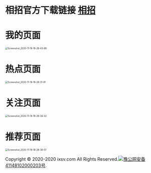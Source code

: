 # 						相招官方下载链接 [相招](http://ixsv.com/app.apk) 

#                             我的页面

<img src="http://ixsv.com/Screenshot_2020-11-18-18-26-43-68.png" alt="Screenshot_2020-11-18-18-26-43-68" style="zoom:50%;" />



#                                     热点页面

<img src="http://ixsv.com/Screenshot_2020-11-18-18-26-31-91.png" alt="Screenshot_2020-11-18-18-26-31-91" style="zoom:50%;" />

#                                       关注页面

<img src="http://ixsv.com/Screenshot_2020-11-18-18-26-34-32.png" alt="Screenshot_2020-11-18-18-26-34-32" style="zoom:50%;" />

#                                       推荐页面

<img src="http://ixsv.com/Screenshot_2020-11-18-18-26-38-07.png" alt="Screenshot_2020-11-18-18-26-38-07" style="zoom:50%;" />


Copyright © 2020-2020 ixsv.com All Rights Reserved.<img src="http://ixsv.com/beian.png" style="zoom:100%;" />[豫公网安备 41148102000203号](http://www.beian.gov.cn/portal/registerSystemInfo?recordcode=41148102000203).
